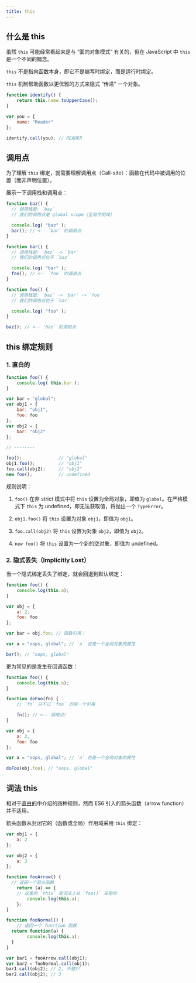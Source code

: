 ```yaml
---
title: this
---
```


## 什么是 this

虽然 `this` 可能经常看起来是与 “面向对象模式” 有关的，但在 JavaScript 中 `this` 是一个不同的概念。

`this` 不是指向函数本身，即它不是编写时绑定，而是运行时绑定。

`this` 机制帮助函数以更优雅的方式来隐式 “传递” 一个对象。

```js
function identify() {
	return this.name.toUpperCase();
}

var you = {
	name: "Reader"
};

identify.call(you); // READER
```



## 调用点

为了理解 `this` 绑定，就需要理解调用点（Call-site）：函数在代码中被调用的位置（而非声明位置）。

展示一下调用栈和调用点：

```js
function baz() {
  // 调用栈是: `baz`
  // 我们的调用点是 global scope（全局作用域）

  console.log( "baz" );
  bar(); // <-- `bar` 的调用点
}

function bar() {
  // 调用栈是: `baz` -> `bar`
  // 我们的调用点位于 `baz`

  console.log( "bar" );
  foo(); // <-- `foo` 的调用点
}

function foo() {
  // 调用栈是: `baz` -> `bar` -> `foo`
  // 我们的调用点位于 `bar`

  console.log( "foo" );
}

baz(); // <-- `baz` 的调用点
```



## this 绑定规则

### 1. 直白的

```js
function foo() {
	console.log( this.bar );
}

var bar = "global";
var obj1 = {
	bar: "obj1",
	foo: foo
};
var obj2 = {
	bar: "obj2"
};

// --------

foo();				// "global"
obj1.foo();			// "obj1"
foo.call(obj2);		// "obj2"
new foo();			// undefined
```

规则说明：

1. `foo()` 在非 strict 模式中将 `this` 设置为全局对象，即值为 `global`。在严格模式下 `this` 为 undefined，即无法获取值，将抛出一个 `TypeError`。

2. `obj1.foo()` 将 `this` 设置为对象 `obj1`，即值为 `obj1`。

3. `foo.call(obj2)` 将 `this` 设置为对象 `obj2`，即值为 `obj2`。

4. `new foo()` 将 `this` 设置为一个新的空对象，即值为 undefined。

### 2. 隐式丢失（Implicitly Lost）

当一个隐式绑定丢失了绑定，就会回退到默认绑定：

```js
function foo() {
	console.log(this.a);
}

var obj = {
	a: 2,
	foo: foo
};

var bar = obj.foo; // 函数引用！

var a = "oops, global"; // `a` 也是一个全局对象的属性

bar(); // "oops, global"
```

更为常见的是发生在回调函数：

```js
function foo() {
	console.log(this.a);
}

function doFoo(fn) {
	// `fn` 只不过 `foo` 的另一个引用

	fn(); // <-- 调用点!
}

var obj = {
	a: 2,
	foo: foo
};

var a = "oops, global"; // `a` 也是一个全局对象的属性

doFoo(obj.foo); // "oops, global"
```



## 词法 this

相对于[直白的](/frontend/javascript/this-and-object-prototypes.html#_1-直白的)中介绍的四种规则，然而 ES6 引入的箭头函数（arrow function）并不适用。

箭头函数从封闭它的（函数或全局）作用域采用 `this` 绑定：

```js
var obj1 = {
	a: 2
};

var obj2 = {
	a: 3
};

function fooArrow() {
  // 返回一个箭头函数
	return (a) => {
    // 这里的 `this` 是词法上从 `foo()` 采用的
		console.log(this.a);
	};
}

function fooNormal() {
	// 返回一个 function 函数
  return function(a) {
		console.log(this.a);
  }
}

var bar1 = fooArrow.call(obj1);
var bar2 = fooNormal.call(obj1);
bar1.call(obj2); // 2, 不是3!
bar2.call(obj2); // 3
```

